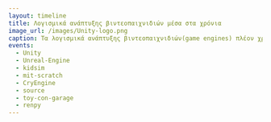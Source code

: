 ```yaml
---
layout: timeline 
title: Λογισμικά ανάπτυξης βιντεοπαιχνιδιών μέσα στα χρόνια
image_url: /images/Unity-logo.png
caption: Τα λογισμικά ανάπτυξης βιντεοπαιχνιδιών(game engines) πλέον χρησιμοποιούνται πάρα πολύ στην ανάπτυξη βιντεοπαιχνιδιών, από τους indie developers μέχρι και σε μεγάλες εταίρες, και είναι ένας από τους λόγους για το όλο και αυξανόμενο πλήθος βιντεοπαιχνιδιών στην αγορά.
events:
  - Unity
  - Unreal-Engine
  - kidsim
  - mit-scratch
  - CryEngine
  - source
  - toy-con-garage
  - renpy
--- 
```


